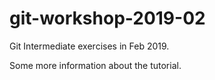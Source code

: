 # git-workshop-2019-02
Git Intermediate exercises in Feb 2019.

Some more information about the tutorial.